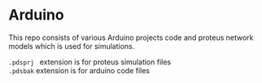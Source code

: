 # Arduino
This repo consists of various Arduino projects code and proteus network models which is used for simulations. 

```.pdsprj ``` extension is for proteus simulation files \
```.pdsbak``` extension is for arduino code files
